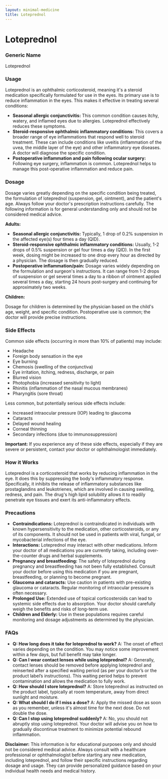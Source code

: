```yaml
---
layout: minimal-medicine
title: Loteprednol
---
```


# Loteprednol
### Generic Name
Loteprednol

### Usage

Loteprednol is an ophthalmic corticosteroid, meaning it's a steroid medication specifically formulated for use in the eyes.  Its primary use is to reduce inflammation in the eyes. This makes it effective in treating several conditions:

* **Seasonal allergic conjunctivitis:** This common condition causes itchy, watery, and inflamed eyes due to allergies. Loteprednol effectively reduces these symptoms.
* **Steroid-responsive ophthalmic inflammatory conditions:**  This covers a broader range of eye inflammations that respond well to steroid treatment. These can include conditions like uveitis (inflammation of the uvea, the middle layer of the eye) and other inflammatory eye diseases.  A doctor will diagnose the specific condition.
* **Postoperative inflammation and pain following ocular surgery:** Following eye surgery, inflammation is common. Loteprednol helps to manage this post-operative inflammation and reduce pain.


### Dosage

Dosage varies greatly depending on the specific condition being treated, the formulation of loteprednol (suspension, gel, ointment), and the patient's age.  Always follow your doctor's prescription instructions carefully.  The following information is for general understanding only and should not be considered medical advice.

**Adults:**

* **Seasonal allergic conjunctivitis:**  Typically, 1 drop of 0.2% suspension in the affected eye(s) four times a day (QID).
* **Steroid-responsive ophthalmic inflammatory conditions:**  Usually, 1-2 drops of 0.5% suspension or gel  four times a day (QID). In the first week,  dosing might be increased to one drop every hour as directed by a physician.  The dosage is then gradually reduced.
* **Postoperative inflammation/pain:** Dosage varies widely depending on the formulation and surgeon's instructions. It can range from 1-2 drops of suspension or gel several times a day to a ribbon of ointment applied several times a day, starting 24 hours post-surgery and continuing for approximately two weeks.

**Children:**

Dosage for children is determined by the physician based on the child's age, weight, and specific condition. Postoperative use is common; the doctor will provide precise instructions.


### Side Effects

Common side effects (occurring in more than 10% of patients) may include:

* Headache
* Foreign body sensation in the eye
* Eye burning
* Chemosis (swelling of the conjunctiva)
* Eye irritation, itching, redness, discharge, or pain
* Blurred vision
* Photophobia (increased sensitivity to light)
* Rhinitis (inflammation of the nasal mucous membranes)
* Pharyngitis (sore throat)

Less common, but potentially serious side effects include:

* Increased intraocular pressure (IOP) leading to glaucoma
* Cataracts
* Delayed wound healing
* Corneal thinning
* Secondary infections (due to immunosuppression)

**Important:**  If you experience any of these side effects, especially if they are severe or persistent, contact your doctor or ophthalmologist immediately.


### How it Works

Loteprednol is a corticosteroid that works by reducing inflammation in the eye.  It does this by suppressing the body's inflammatory response.  Specifically, it inhibits the release of inflammatory substances like prostaglandins and leukotrienes, which are involved in causing swelling, redness, and pain. The drug's high lipid solubility allows it to readily penetrate eye tissues and exert its anti-inflammatory effects.


### Precautions

* **Contraindications:** Loteprednol is contraindicated in individuals with known hypersensitivity to the medication, other corticosteroids, or any of its components. It should not be used in patients with viral, fungal, or mycobacterial infections of the eye.
* **Interactions:** Loteprednol may interact with other medications. Inform your doctor of all medications you are currently taking, including over-the-counter drugs and herbal supplements.
* **Pregnancy and breastfeeding:** The safety of loteprednol during pregnancy and breastfeeding has not been fully established. Consult your doctor before using this medication if you are pregnant, breastfeeding, or planning to become pregnant.
* **Glaucoma and cataracts:**  Use caution in patients with pre-existing glaucoma or cataracts.  Regular monitoring of intraocular pressure is often necessary.
* **Prolonged Use:** Extended use of topical corticosteroids can lead to systemic side effects due to absorption. Your doctor should carefully weigh the benefits and risks of long-term use.
* **Children and Elderly:**  Use in these populations requires careful monitoring and dosage adjustments as determined by the physician.

### FAQs

* **Q: How long does it take for loteprednol to work?** A: The onset of effect varies depending on the condition.  You may notice some improvement within a few days, but full benefit may take longer.
* **Q: Can I wear contact lenses while using loteprednol?** A:  Generally, contact lenses should be removed before applying loteprednol and reinserted after a specified waiting period (as per your doctor’s or the product label’s instructions).  This waiting period helps to prevent contamination and allows the medication to fully work.
* **Q: How should I store loteprednol?** A: Store loteprednol as instructed on the product label, typically at room temperature, away from direct sunlight and moisture.
* **Q: What should I do if I miss a dose?** A: Apply the missed dose as soon as you remember, unless it's almost time for the next dose. Do not double the dose.
* **Q: Can I stop using loteprednol suddenly?** A:  No, you should not abruptly stop using loteprednol.  Your doctor will advise you on how to gradually discontinue treatment to minimize potential rebound inflammation.


**Disclaimer:** This information is for educational purposes only and should not be considered medical advice.  Always consult with a healthcare professional or ophthalmologist before starting any new medication, including loteprednol, and follow their specific instructions regarding dosage and usage.  They can provide personalized guidance based on your individual health needs and medical history.
